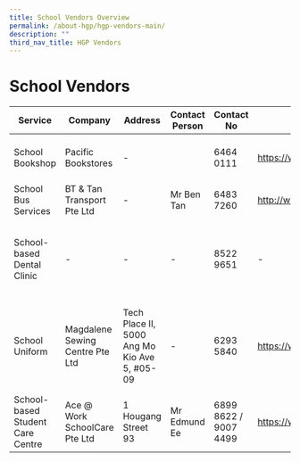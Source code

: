 ```yaml
---
title: School Vendors Overview
permalink: /about-hgp/hgp-vendors-main/
description: ""
third_nav_title: HGP Vendors
---
```

# School Vendors

| Service | Company | Address | Contact Person | Contact No | Website | Additional Info |
| -------- | -------- | -------- | -------- | -------- | -------- | -------- |
| School Bookshop     | Pacific Bookstores    | -     |      | 6464 0111    | https://www.pacificbookstores.com/    | Opening Hours: 8.30am - 3.30pm     |
| School Bus Services     | BT & Tan Transport Pte Ltd    | -    | Mr Ben Tan    | 6483 7260     | http://www.btntan.com/    | -     |
| School-based Dental Clinic     | -     | - | -     | 8522 9651     | -     | Opening Hours: Mon - Thurs: 8am - 5.30pm, Fri: 8am - 5pm. Lunch time: 1pm - 2pm     |
| School Uniform     | Magdalene Sewing Centre Pte Ltd     | Tech Place II, 5000 Ang Mo Kio Ave 5, #05-09     | -     | 6293 5840     | https://www.magdalene.com.sg/    | Opening Hours: Mon to Fri: 9am to 4pm. Sat & Sun: Closed (Strictly for appointments only)    |
| School-based Student Care Centre     | Ace @ Work SchoolCare Pte Ltd     | 1 Hougang Street 93     | Mr Edmund Ee | 6899 8622 / 9007 4499| https://www.aceatwork.com.sg/     | c/o Hougang Pri Sch     |